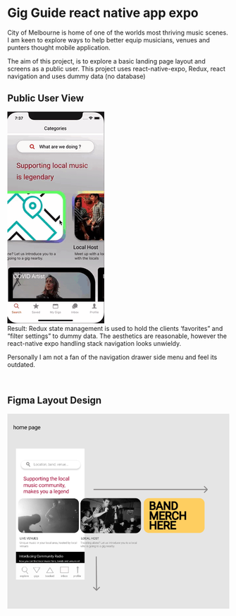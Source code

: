 # Gig Guide react native app expo

City of Melbourne is home of one of the worlds most thriving music scenes. I am keen to explore ways to help better equip musicians, venues and punters thought mobile application. 

The aim of this project, is to explore a basic landing page layout and screens as a public user. This project uses react-native-expo, Redux, react navigation and uses dummy data (no database)
<br>
<h2>Public User View</h2>
<img src="./assets/event-finder.gif">
<br>
Result: Redux state management is used to hold the clients ‘favorites” and “filter settings” to dummy data. The aesthetics are reasonable, however the react-native expo handling stack navigation looks unwieldy.  

Personally I am not a fan of the navigation drawer side menu and feel its outdated. 

<br>
<h2>Figma Layout Design</h2>
<img src="./assets/snapshot.png">
<br>




